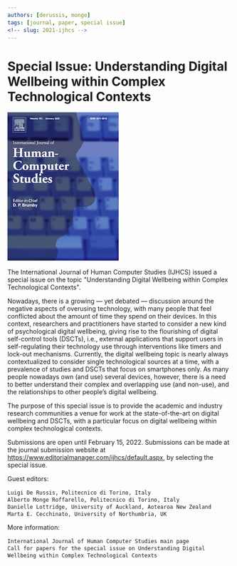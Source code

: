 ```yaml
---
authors: [derussis, monge]
tags: [journal, paper, special issue]
<!-- slug: 2021-ijhcs -->
---
```



# Special Issue: Understanding Digital Wellbeing within Complex Technological Contexts



![IJHCS cover](2021-ijhcs-cover.jpg)


The International Journal of Human Computer Studies (IJHCS) issued a special issue on the topic "Understanding Digital Wellbeing within Complex Technological Contexts".

<!-- truncate -->


Nowadays, there is a growing — yet debated — discussion around the negative aspects of overusing technology, with many people that feel conflicted about the amount of time they spend on their devices. In this context, researchers and practitioners have started to consider a new kind of psychological digital wellbeing, giving rise to the flourishing of digital self-control tools (DSCTs), i.e., external applications that support users in self-regulating their technology use through interventions like timers and lock-out mechanisms.
Currently, the digital wellbeing topic is nearly always contextualized to consider single technological sources at a time, with a prevalence of studies and DSCTs that focus on smartphones only. As many people nowadays own (and use) several devices, however, there is a need to better understand their complex and overlapping use (and non-use), and the relationships to other people’s digital wellbeing.

The purpose of this special issue is to provide the academic and industry research communities a venue for work at the state-of-the-art on digital wellbeing and DSCTs, with a particular focus on digital wellbeing within complex technological contexts.

Submissions are open until February 15, 2022. Submissions can be made at the journal submission website at https://www.editorialmanager.com/ijhcs/default.aspx, by selecting the special issue.

Guest editors:

    Luigi De Russis, Politecnico di Torino, Italy
    Alberto Monge Roffarello, Politecnico di Torino, Italy
    Danielle Lottridge, University of Auckland, Aotearoa New Zealand
    Marta E. Cecchinato, University of Northumbria, UK

More information:

    International Journal of Human Computer Studies main page
    Call for papers for the special issue on Understanding Digital Wellbeing within Complex Technological Contexts

